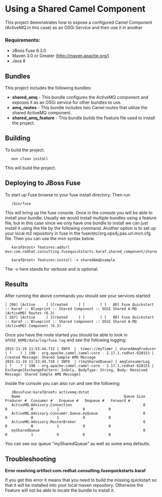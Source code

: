Using a Shared Camel Component
====================================
This project demonstrates how to expose a configured Camel Component (ActiveMQ in this case) as an OSGi Service and then use it in another

### Requirements:
 * JBoss Fuse 6.3.0
 * Maven 3.0 or Greater (http://maven.apache.org/)
 * Java 8

Bundles
-----------------------
This project includes the following bundles:

 * **shared_amq** - This bundle configures the ActiveMQ component and exposes it as an OSGi service for other bundles to use.
 * **amq_routes** - This bundle includes two Camel routes that utilize the shared ActiveMQ component.
 * **shared_amq_feature** - This bundle builds the Feature file used to install the project.

Building
-----------------------
To build the project.

       mvn clean install

This will build the project.

Deploying to JBoss Fuse
-----------------------

To start up Fuse browse to your fuse install directory. Then run

       /bin/fuse

This will bring up the fuse console. Once in the console you will be able to install your bundle. Usually we would install multiple bundles using a feature file, but in this case since we only have one bundle to install we can just install it using the file by the following command. Another option is to set up your local m2 repository in fuse in the fuse/etc/org.ops4j.pax.url.mvn.cfg file. Then you can use the mvn syntax below.

       karaf@root> features:addurl mvn:com.redhat.consulting.fusequickstarts.karaf.shared_component/shared_amq_feature/6.3/xml/features

       karaf@root> features:install -v sharedAmqExample

The -v here stands for verbose and is optional.

Results
-----------------------
After running the above commands you should see your services started:

  	[ 286] [Active     ] [Created     ] [       ] [   80] Fuse Quickstart :: Karaf :: Blueprint :: Shared Component :: OSGI Shared A-MQ (ActiveMQ) Routes (6.3)
  	[ 287] [Active     ] [Created     ] [       ] [   80] Fuse Quickstart :: Karaf :: Blueprint :: Shared Component :: OSGI Shared A-MQ (ActiveMQ) Component (6.3)

Once you have the route started you should be able to look in `$FUSE_HOME/data/log/fuse.log` and see the following logging:

  	2015-11-19 11:53:44,712 | INFO  |  timer://myTimer | sharedAmqProducer   | ?    ? | 198 - org.apache.camel.camel-core - 2.17.1.redhat-620153 | Created Message: Shared Sample AMQ Message
  	2015-11-19 11:53:44,718 | INFO  | r[mySharedQueue] | amqConsumerLog      | ?    ? | 198 - org.apache.camel.camel-core - 2.17.1.redhat-620153 | Exchange[ExchangePattern: InOnly, BodyType: String, Body: Received Message: Shared Sample AMQ Message]


Inside the console you can also run and see the following:

       JBossFuse:karaf@root> activemq:dstat
       Name                                                Queue Size  Producer #  Consumer #   Enqueue #   Dequeue #   Forward #
       ActiveMQ.Advisory.Connection                                 0           0           0           1           0           0
       ActiveMQ.Advisory.Consumer.Queue.myQueue                     0           0           0           1           0           0
       ActiveMQ.Advisory.MasterBroker                               0           0           0           1           0           0
       mySharedQueue                                                0           0           1           6           6           0

You can see our queue "mySharedQueue" as well as some amq defaults.

Troubleshooting
-----------------------

**Error resolving artifact com.redhat.consulting.fusequickstarts.karaf**

  If you get this error it means that you need to build the missing quickstart so that it will be installed into your local maven repository. Otherwise the Feature will not be able to locate the bundle to install it.
